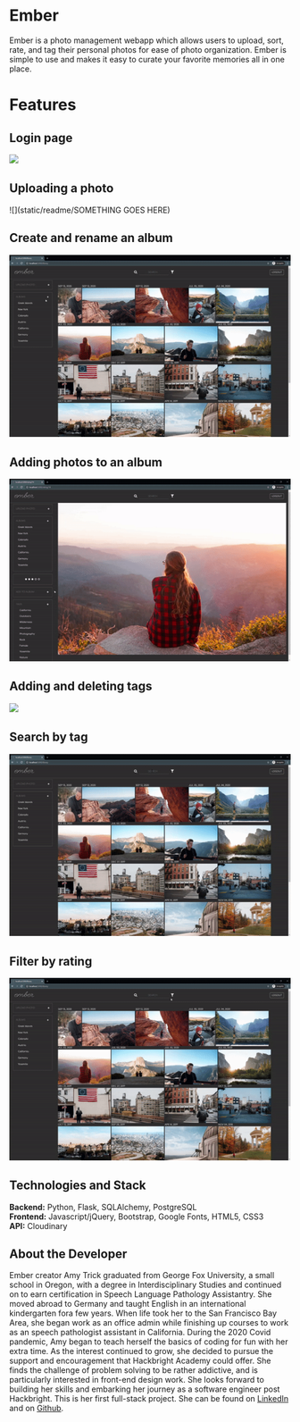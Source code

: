 # Ember

Ember is a photo management webapp which allows users to upload, sort, rate, and tag their personal photos for ease of photo organization.  Ember is simple to use and makes it easy to curate your favorite memories all in one place.

# Features

## Login page

![](static/readme/login-page.png)

## Uploading a photo

![](static/readme/SOMETHING GOES HERE)

## Create and rename an album

![](static/readme/create-rename-album.gif)

## Adding photos to an album

![](static/readme/add-to-album.gif)

## Adding and deleting tags

![](static/readme/add-delete-tags.gif)

## Search by tag
![](static/readme/tag-search.gif)

## Filter by rating

![](static/readme/filter-ratings.gif)

## Technologies and Stack
**Backend:**
Python, Flask, SQLAlchemy, PostgreSQL <br>
**Frontend:**
Javascript/jQuery, Bootstrap, Google Fonts, HTML5, CSS3 <br>
**API:**
Cloudinary

## About the Developer

Ember creator Amy Trick graduated from George Fox University, a small school in Oregon, with a degree in Interdisciplinary Studies and continued on to earn certification in Speech Language Pathology Assistantry. She moved abroad to Germany and taught English in an international kindergarten fora few years. When life took her to the San Francisco Bay Area, she began work as an office admin while finishing up courses to work as an speech pathologist assistant in California. During the 2020 Covid pandemic, Amy began to teach herself the basics of coding for fun with her extra time. As the interest continued to grow, she decided to pursue the support and encouragement that Hackbright Academy could offer. She finds the challenge of problem solving to be rather addictive, and is particularly interested in front-end design work. She looks forward to building her skills and embarking her journey as a software engineer post Hackbright. This is her first full-stack project. She can be found on [LinkedIn](https://www.linkedin.com/in/amy-trick/) and on [Github](https://github.com/amytrick).



